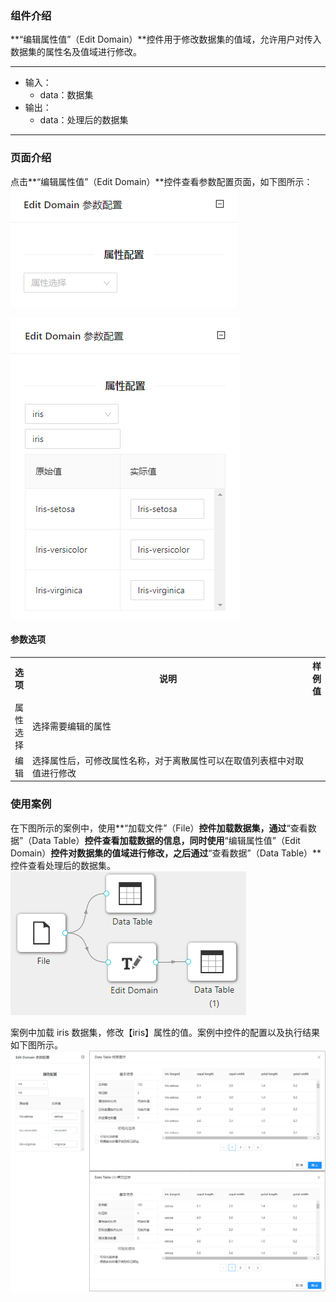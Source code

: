 ### 组件介绍
**“编辑属性值”（Edit Domain）**控件用于修改数据集的值域，允许用户对传入数据集的属性名及值域进行修改。

<hr/>

- 输入：
  - data：数据集
- 输出：
  - data：处理后的数据集

<hr/>


### 页面介绍
点击**“编辑属性值”（Edit Domain）**控件查看参数配置页面，如下图所示：  
[ ![](/img/aistudio/preprocess/edit-domain/param1.png) ](/img/aistudio/preprocess/edit-domain/param1.png)

[ ![](/img/aistudio/preprocess/edit-domain/param2.png) ](/img/aistudio/preprocess/edit-domain/param2.png)

#### 参数选项
<table>
  <tr>
    <th>选项</th>
    <th width="650">说明</th>
    <th>样例值</th>
  </tr>
  <tr>
      <td>属性选择</td> 
      <td>
      选择需要编辑的属性
      </td> 
      <td></td>
  </tr>
  <tr>
      <td>编辑</td> 
      <td>
      选择属性后，可修改属性名称，对于离散属性可以在取值列表框中对取值进行修改
      </td> 
      <td></td>
  </tr>
</table>

### 使用案例
在下图所示的案例中，使用**“加载文件”（File）**控件加载数据集，通过**“查看数据”（Data Table）**控件查看加载数据的信息，同时使用**“编辑属性值”（Edit Domain）**控件对数据集的值域进行修改，之后通过**“查看数据”（Data Table）**控件查看处理后的数据集。
[ ![](/img/aistudio/preprocess/edit-domain/workflow.png) ](/img/aistudio/preprocess/edit-domain/workflow.png)

案例中加载 iris 数据集，修改【iris】属性的值。案例中控件的配置以及执行结果如下图所示。  
[ ![](/img/aistudio/preprocess/edit-domain/workflow-result.png) ](/img/aistudio/preprocess/edit-domain/workflow-result.png)